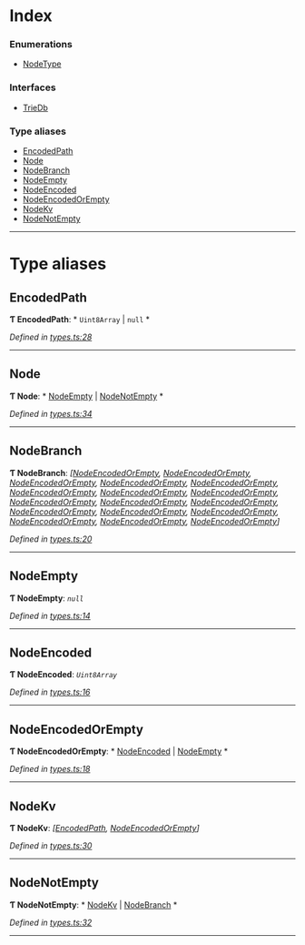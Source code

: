 

# Index

### Enumerations

* [NodeType](../enums/_types_.nodetype.md)

### Interfaces

* [TrieDb](../interfaces/_types_.triedb.md)

### Type aliases

* [EncodedPath](_types_.md#encodedpath)
* [Node](_types_.md#node)
* [NodeBranch](_types_.md#nodebranch)
* [NodeEmpty](_types_.md#nodeempty)
* [NodeEncoded](_types_.md#nodeencoded)
* [NodeEncodedOrEmpty](_types_.md#nodeencodedorempty)
* [NodeKv](_types_.md#nodekv)
* [NodeNotEmpty](_types_.md#nodenotempty)

---

# Type aliases

<a id="encodedpath"></a>

##  EncodedPath

**Ƭ EncodedPath**: * `Uint8Array` &#124; `null`
*

*Defined in [types.ts:28](https://github.com/polkadot-js/common/blob/7188f6b/packages/trie-db/src/types.ts#L28)*

___
<a id="node"></a>

##  Node

**Ƭ Node**: * [NodeEmpty](_types_.md#nodeempty) &#124; [NodeNotEmpty](_types_.md#nodenotempty)
*

*Defined in [types.ts:34](https://github.com/polkadot-js/common/blob/7188f6b/packages/trie-db/src/types.ts#L34)*

___
<a id="nodebranch"></a>

##  NodeBranch

**Ƭ NodeBranch**: *[[NodeEncodedOrEmpty](_types_.md#nodeencodedorempty), [NodeEncodedOrEmpty](_types_.md#nodeencodedorempty), [NodeEncodedOrEmpty](_types_.md#nodeencodedorempty), [NodeEncodedOrEmpty](_types_.md#nodeencodedorempty), [NodeEncodedOrEmpty](_types_.md#nodeencodedorempty), [NodeEncodedOrEmpty](_types_.md#nodeencodedorempty), [NodeEncodedOrEmpty](_types_.md#nodeencodedorempty), [NodeEncodedOrEmpty](_types_.md#nodeencodedorempty), [NodeEncodedOrEmpty](_types_.md#nodeencodedorempty), [NodeEncodedOrEmpty](_types_.md#nodeencodedorempty), [NodeEncodedOrEmpty](_types_.md#nodeencodedorempty), [NodeEncodedOrEmpty](_types_.md#nodeencodedorempty), [NodeEncodedOrEmpty](_types_.md#nodeencodedorempty), [NodeEncodedOrEmpty](_types_.md#nodeencodedorempty), [NodeEncodedOrEmpty](_types_.md#nodeencodedorempty), [NodeEncodedOrEmpty](_types_.md#nodeencodedorempty), [NodeEncodedOrEmpty](_types_.md#nodeencodedorempty)]*

*Defined in [types.ts:20](https://github.com/polkadot-js/common/blob/7188f6b/packages/trie-db/src/types.ts#L20)*

___
<a id="nodeempty"></a>

##  NodeEmpty

**Ƭ NodeEmpty**: *`null`*

*Defined in [types.ts:14](https://github.com/polkadot-js/common/blob/7188f6b/packages/trie-db/src/types.ts#L14)*

___
<a id="nodeencoded"></a>

##  NodeEncoded

**Ƭ NodeEncoded**: *`Uint8Array`*

*Defined in [types.ts:16](https://github.com/polkadot-js/common/blob/7188f6b/packages/trie-db/src/types.ts#L16)*

___
<a id="nodeencodedorempty"></a>

##  NodeEncodedOrEmpty

**Ƭ NodeEncodedOrEmpty**: * [NodeEncoded](_types_.md#nodeencoded) &#124; [NodeEmpty](_types_.md#nodeempty)
*

*Defined in [types.ts:18](https://github.com/polkadot-js/common/blob/7188f6b/packages/trie-db/src/types.ts#L18)*

___
<a id="nodekv"></a>

##  NodeKv

**Ƭ NodeKv**: *[[EncodedPath](_types_.md#encodedpath), [NodeEncodedOrEmpty](_types_.md#nodeencodedorempty)]*

*Defined in [types.ts:30](https://github.com/polkadot-js/common/blob/7188f6b/packages/trie-db/src/types.ts#L30)*

___
<a id="nodenotempty"></a>

##  NodeNotEmpty

**Ƭ NodeNotEmpty**: * [NodeKv](_types_.md#nodekv) &#124; [NodeBranch](_types_.md#nodebranch)
*

*Defined in [types.ts:32](https://github.com/polkadot-js/common/blob/7188f6b/packages/trie-db/src/types.ts#L32)*

___

